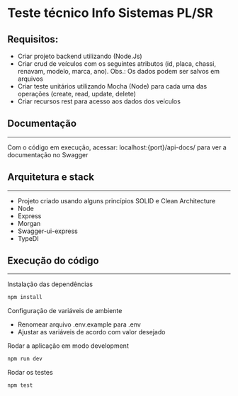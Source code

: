 # Teste técnico Info Sistemas PL/SR

## Requisitos:

- Criar projeto backend utilizando (Node.Js)
- Criar crud de veículos com os seguintes atributos (id, placa, chassi, renavam, modelo, marca, ano). Obs.: Os dados podem ser salvos em arquivos
- Criar teste unitários utilizando Mocha (Node) para cada uma das operações (create, read, update, delete)
- Criar recursos rest para acesso aos dados dos veículos

## Documentação

---

Com o código em execução, acessar: localhost:{port}/api-docs/ para ver a documentação no Swagger

## Arquitetura e stack

---

- Projeto criado usando alguns princípios SOLID e Clean Architecture
- Node
- Express
- Morgan
- Swagger-ui-express
- TypeDI

## Execução do código

---

Instalação das dependências

```bash
npm install
```

Configuração de variáveis de ambiente

- Renomear arquivo .env.example para .env
- Ajustar as variáveis de acordo com valor desejado

Rodar a aplicação em modo development

```bash
npm run dev
```

Rodar os testes

```bash
npm test
```
